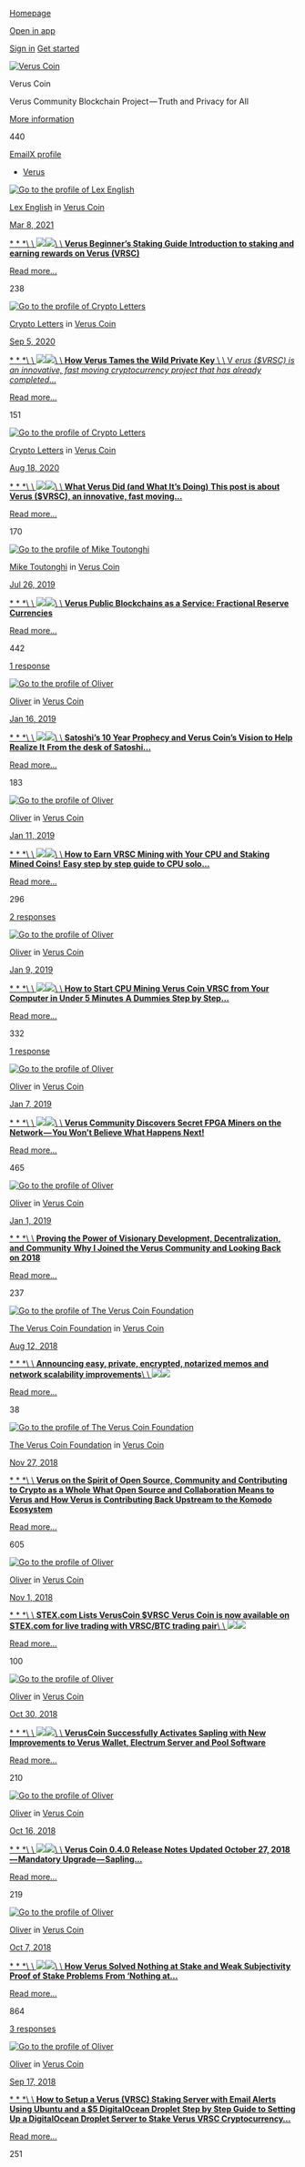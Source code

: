 [Homepage](https://medium.com/)

[Open in app](https://rsci.app.link/?%24canonical_url=https%3A%2F%2Fmedium.com/veruscoin%3F~feature=LoMobileNavBar&~channel=ShowCollectionHome&~stage=m2)

[Sign in](https://medium.com/m/signin?redirect=https%3A%2F%2Fmedium.com%2Fveruscoin%2Ftagged%2Fverus&source=--------------------------nav_reg&operation=login) [Get started](https://medium.com/m/signin?redirect=https%3A%2F%2Fmedium.com%2Fveruscoin%2Ftagged%2Fverus&source=--------------------------nav_reg&operation=register)

[![Verus Coin](https://cdn-images-1.medium.com/fit/c/72/72/1*icQiqanl8-WwUHzWxLgNkg.png)](https://medium.com/veruscoin "Go to Verus Coin")

Verus Coin

Verus Community Blockchain Project — Truth and Privacy for All

[More information](https://medium.com/veruscoin/about)

440

[Email](mailto:mike@veruscoin.io "Email")[X profile](https://twitter.com/VerusCoin "X profile")

- [Verus](https://medium.com/tag/verus)

[![Go to the profile of Lex English](https://cdn-images-1.medium.com/fit/c/72/72/1*nvxFlKMtv849EXvrPIdwSw.jpeg)](https://medium.com/@solidfreez)

[Lex English](https://medium.com/@solidfreez?source=---------0-----------------------) in [Verus Coin](https://medium.com/veruscoin?source=---------0-----------------------)

[Mar 8, 2021](https://medium.com/veruscoin/verus-beginners-staking-guide-efbbdc4de951?source=---------0-----------------------)

[* * *\\
\\
![](https://cdn-images-1.medium.com/freeze/fit/t/60/18/1*GHpZSHyuVza6Bnu5O1rN2Q.png?q=20)![](https://cdn-images-1.medium.com/fit/t/1600/480/1*GHpZSHyuVza6Bnu5O1rN2Q.png)\\
\\
**Verus Beginner’s Staking Guide**  **Introduction to staking and earning rewards on Verus (VRSC)**](https://medium.com/veruscoin/verus-beginners-staking-guide-efbbdc4de951?source=---------0-----------------------)

[Read more…](https://medium.com/veruscoin/verus-beginners-staking-guide-efbbdc4de951?source=---------0-----------------------)

238

[![Go to the profile of Crypto Letters](https://cdn-images-1.medium.com/fit/c/72/72/1*dmbNkD5D-u45r44go_cf0g.png)](https://medium.com/@letterswrites)

[Crypto Letters](https://medium.com/@letterswrites?source=---------1-----------------------) in [Verus Coin](https://medium.com/veruscoin?source=---------1-----------------------)

[Sep 5, 2020](https://medium.com/veruscoin/how-verus-tames-the-wild-private-key-3cc3b05c266?source=---------1-----------------------)

[* * *\\
\\
![](https://cdn-images-1.medium.com/freeze/fit/t/60/18/1*8TDPhsLlFG58r860StApRQ.png?q=20)![](https://cdn-images-1.medium.com/fit/t/1600/480/1*8TDPhsLlFG58r860StApRQ.png)\\
\\
**How Verus Tames the Wild Private Key** \\
\\
V _erus ($VRSC) is an innovative, fast moving cryptocurrency project that has already completed_…](https://medium.com/veruscoin/how-verus-tames-the-wild-private-key-3cc3b05c266?source=---------1-----------------------)

[Read more…](https://medium.com/veruscoin/how-verus-tames-the-wild-private-key-3cc3b05c266?source=---------1-----------------------)

151

[![Go to the profile of Crypto Letters](https://cdn-images-1.medium.com/fit/c/72/72/1*dmbNkD5D-u45r44go_cf0g.png)](https://medium.com/@letterswrites)

[Crypto Letters](https://medium.com/@letterswrites?source=---------2-----------------------) in [Verus Coin](https://medium.com/veruscoin?source=---------2-----------------------)

[Aug 18, 2020](https://medium.com/veruscoin/what-verus-did-and-what-its-doing-dbaaf1eec759?source=---------2-----------------------)

[* * *\\
\\
![](https://cdn-images-1.medium.com/freeze/fit/t/60/18/1*YXt2rAZa8BSD1nm5c3ds7g.png?q=20)![](https://cdn-images-1.medium.com/fit/t/1600/480/1*YXt2rAZa8BSD1nm5c3ds7g.png)\\
\\
**What Verus Did (and What It’s Doing)**  **This post is about Verus ($VRSC), an innovative, fast moving…**](https://medium.com/veruscoin/what-verus-did-and-what-its-doing-dbaaf1eec759?source=---------2-----------------------)

[Read more…](https://medium.com/veruscoin/what-verus-did-and-what-its-doing-dbaaf1eec759?source=---------2-----------------------)

170

[![Go to the profile of Mike Toutonghi](https://cdn-images-1.medium.com/fit/c/72/72/0*zspswqZdcHjpOEWT.jpg)](https://medium.com/@mike_24604)

[Mike Toutonghi](https://medium.com/@mike_24604?source=---------3-----------------------) in [Verus Coin](https://medium.com/veruscoin?source=---------3-----------------------)

[Jul 26, 2019](https://medium.com/veruscoin/verus-public-blockchains-as-a-service-fractional-reserve-currencies-274c8b3b3a94?source=---------3-----------------------)

[* * *\\
\\
![](https://cdn-images-1.medium.com/freeze/fit/t/60/18/1*BHrFywt0SeRGHRTPKSiRdA.jpeg?q=20)![](https://cdn-images-1.medium.com/fit/t/1600/480/1*BHrFywt0SeRGHRTPKSiRdA.jpeg)\\
\\
**Verus Public Blockchains as a Service: Fractional Reserve Currencies**](https://medium.com/veruscoin/verus-public-blockchains-as-a-service-fractional-reserve-currencies-274c8b3b3a94?source=---------3-----------------------)

[Read more…](https://medium.com/veruscoin/verus-public-blockchains-as-a-service-fractional-reserve-currencies-274c8b3b3a94?source=---------3-----------------------)

442

[1 response](https://medium.com/veruscoin/verus-public-blockchains-as-a-service-fractional-reserve-currencies-274c8b3b3a94?source=---------3-----------------------#--responses)

[![Go to the profile of Oliver](https://cdn-images-1.medium.com/fit/c/72/72/1*wm5ZpK6OyeL5runF5qgGOg@2x.jpeg)](https://medium.com/@OliverWestbrook)

[Oliver](https://medium.com/@OliverWestbrook?source=---------4-----------------------) in [Verus Coin](https://medium.com/veruscoin?source=---------4-----------------------)

[Jan 16, 2019](https://medium.com/veruscoin/satoshis-10-year-prophecy-and-verus-coin-s-vision-to-help-realize-it-8472439d132?source=---------4-----------------------)

[* * *\\
\\
![](https://cdn-images-1.medium.com/freeze/fit/t/60/18/1*WnZydzQprEmlQ1xDwwg4Pg.png?q=20)![](https://cdn-images-1.medium.com/fit/t/1600/480/1*WnZydzQprEmlQ1xDwwg4Pg.png)\\
\\
**Satoshi’s 10 Year Prophecy and Verus Coin’s Vision to Help Realize It**  **From the desk of Satoshi…**](https://medium.com/veruscoin/satoshis-10-year-prophecy-and-verus-coin-s-vision-to-help-realize-it-8472439d132?source=---------4-----------------------)

[Read more…](https://medium.com/veruscoin/satoshis-10-year-prophecy-and-verus-coin-s-vision-to-help-realize-it-8472439d132?source=---------4-----------------------)

183

[![Go to the profile of Oliver](https://cdn-images-1.medium.com/fit/c/72/72/1*wm5ZpK6OyeL5runF5qgGOg@2x.jpeg)](https://medium.com/@OliverWestbrook)

[Oliver](https://medium.com/@OliverWestbrook?source=---------5-----------------------) in [Verus Coin](https://medium.com/veruscoin?source=---------5-----------------------)

[Jan 11, 2019](https://medium.com/veruscoin/how-to-earn-vrsc-solo-mining-with-your-cpu-and-staking-mined-coins-aa27da76882c?source=---------5-----------------------)

[* * *\\
\\
![](https://cdn-images-1.medium.com/freeze/fit/t/60/18/1*MmYDDKqG3ExrvJ97APB0Gg.png?q=20)![](https://cdn-images-1.medium.com/fit/t/1600/480/1*MmYDDKqG3ExrvJ97APB0Gg.png)\\
\\
**How to Earn VRSC Mining with Your CPU and Staking Mined Coins!**  **Easy step by step guide to CPU solo…**](https://medium.com/veruscoin/how-to-earn-vrsc-solo-mining-with-your-cpu-and-staking-mined-coins-aa27da76882c?source=---------5-----------------------)

[Read more…](https://medium.com/veruscoin/how-to-earn-vrsc-solo-mining-with-your-cpu-and-staking-mined-coins-aa27da76882c?source=---------5-----------------------)

296

[2 responses](https://medium.com/veruscoin/how-to-earn-vrsc-solo-mining-with-your-cpu-and-staking-mined-coins-aa27da76882c?source=---------5-----------------------#--responses)

[![Go to the profile of Oliver](https://cdn-images-1.medium.com/fit/c/72/72/1*wm5ZpK6OyeL5runF5qgGOg@2x.jpeg)](https://medium.com/@OliverWestbrook)

[Oliver](https://medium.com/@OliverWestbrook?source=---------6-----------------------) in [Verus Coin](https://medium.com/veruscoin?source=---------6-----------------------)

[Jan 9, 2019](https://medium.com/veruscoin/how-to-start-cpu-mining-verus-coin-vrsc-from-your-laptop-in-under-5-minutes-f69c9aae340e?source=---------6-----------------------)

[* * *\\
\\
![](https://cdn-images-1.medium.com/freeze/fit/t/60/18/1*hPK9_NibFVInWPsgIIxvzg.png?q=20)![](https://cdn-images-1.medium.com/fit/t/1600/480/1*hPK9_NibFVInWPsgIIxvzg.png)\\
\\
**How to Start CPU Mining Verus Coin VRSC from Your Computer in Under 5 Minutes**  **A Dummies Step by Step…**](https://medium.com/veruscoin/how-to-start-cpu-mining-verus-coin-vrsc-from-your-laptop-in-under-5-minutes-f69c9aae340e?source=---------6-----------------------)

[Read more…](https://medium.com/veruscoin/how-to-start-cpu-mining-verus-coin-vrsc-from-your-laptop-in-under-5-minutes-f69c9aae340e?source=---------6-----------------------)

332

[1 response](https://medium.com/veruscoin/how-to-start-cpu-mining-verus-coin-vrsc-from-your-laptop-in-under-5-minutes-f69c9aae340e?source=---------6-----------------------#--responses)

[![Go to the profile of Oliver](https://cdn-images-1.medium.com/fit/c/72/72/1*wm5ZpK6OyeL5runF5qgGOg@2x.jpeg)](https://medium.com/@OliverWestbrook)

[Oliver](https://medium.com/@OliverWestbrook?source=---------7-----------------------) in [Verus Coin](https://medium.com/veruscoin?source=---------7-----------------------)

[Jan 7, 2019](https://medium.com/veruscoin/verus-community-responds-to-secret-fpga-mining-be5e9ce0eafb?source=---------7-----------------------)

[* * *\\
\\
![](https://cdn-images-1.medium.com/freeze/fit/t/60/18/1*hqfl88RpaWEslaVDApnNfg.jpeg?q=20)![](https://cdn-images-1.medium.com/fit/t/1600/480/1*hqfl88RpaWEslaVDApnNfg.jpeg)\\
\\
**Verus Community Discovers Secret FPGA Miners on the Network — You Won’t Believe What Happens Next!**](https://medium.com/veruscoin/verus-community-responds-to-secret-fpga-mining-be5e9ce0eafb?source=---------7-----------------------)

[Read more…](https://medium.com/veruscoin/verus-community-responds-to-secret-fpga-mining-be5e9ce0eafb?source=---------7-----------------------)

465

[![Go to the profile of Oliver](https://cdn-images-1.medium.com/fit/c/72/72/1*wm5ZpK6OyeL5runF5qgGOg@2x.jpeg)](https://medium.com/@OliverWestbrook)

[Oliver](https://medium.com/@OliverWestbrook?source=---------8-----------------------) in [Verus Coin](https://medium.com/veruscoin?source=---------8-----------------------)

[Jan 1, 2019](https://medium.com/veruscoin/proving-the-power-of-visionary-development-decentralization-and-community-7ab6a0636025?source=---------8-----------------------)

[* * *\\
\\
****Proving the Power of Visionary Development, Decentralization, and Community****  **Why I Joined the Verus Community and Looking Back on 2018**](https://medium.com/veruscoin/proving-the-power-of-visionary-development-decentralization-and-community-7ab6a0636025?source=---------8-----------------------)

[Read more…](https://medium.com/veruscoin/proving-the-power-of-visionary-development-decentralization-and-community-7ab6a0636025?source=---------8-----------------------)

237

[![Go to the profile of The Verus Coin Foundation](https://cdn-images-1.medium.com/fit/c/72/72/2*ux2fytdd8oxDkWXDe3kKkg.png)](https://medium.com/@veruscoin)

[The Verus Coin Foundation](https://medium.com/@veruscoin?source=---------9-----------------------) in [Verus Coin](https://medium.com/veruscoin?source=---------9-----------------------)

[Aug 12, 2018](https://medium.com/veruscoin/announcing-easy-private-encrypted-notarized-memos-and-network-scalability-improvements-aa9685b72a2e?source=---------9-----------------------)

[* * *\\
\\
****Announcing easy, private, encrypted, notarized memos and network scalability improvements****\\
\\
![](https://cdn-images-1.medium.com/freeze/max/60/1*nWkcMnq1V1lT50MwfasCCg.jpeg?q=20)![](https://cdn-images-1.medium.com/max/909/1*nWkcMnq1V1lT50MwfasCCg.jpeg)](https://medium.com/veruscoin/announcing-easy-private-encrypted-notarized-memos-and-network-scalability-improvements-aa9685b72a2e?source=---------9-----------------------)

[Read more…](https://medium.com/veruscoin/announcing-easy-private-encrypted-notarized-memos-and-network-scalability-improvements-aa9685b72a2e?source=---------9-----------------------)

38

[![Go to the profile of The Verus Coin Foundation](https://cdn-images-1.medium.com/fit/c/36/36/2*ux2fytdd8oxDkWXDe3kKkg.png)](https://medium.com/@veruscoin)

[The Verus Coin Foundation](https://medium.com/@veruscoin?source=---------10-----------------------) in [Verus Coin](https://medium.com/veruscoin?source=---------10-----------------------)

[Nov 27, 2018](https://medium.com/veruscoin/verus-on-the-spirit-of-open-source-community-and-contributing-to-crypto-as-a-whole-5dad716ac60c?source=---------10-----------------------)

[* * *\\
\\
**Verus on the Spirit of Open Source, Community and Contributing to Crypto as a Whole**  **What Open Source and Collaboration Means to Verus and How Verus is Contributing Back Upstream to the Komodo Ecosystem**](https://medium.com/veruscoin/verus-on-the-spirit-of-open-source-community-and-contributing-to-crypto-as-a-whole-5dad716ac60c?source=---------10-----------------------)

[Read more…](https://medium.com/veruscoin/verus-on-the-spirit-of-open-source-community-and-contributing-to-crypto-as-a-whole-5dad716ac60c?source=---------10-----------------------)

605

[![Go to the profile of Oliver](https://cdn-images-1.medium.com/fit/c/36/36/1*wm5ZpK6OyeL5runF5qgGOg@2x.jpeg)](https://medium.com/@OliverWestbrook)

[Oliver](https://medium.com/@OliverWestbrook?source=---------11-----------------------) in [Verus Coin](https://medium.com/veruscoin?source=---------11-----------------------)

[Nov 1, 2018](https://medium.com/veruscoin/stex-com-lists-veruscoin-vrsc-b8738c755a5e?source=---------11-----------------------)

[* * *\\
\\
**STEX.com Lists VerusCoin $VRSC**  **Verus Coin is now available on STEX.com for live trading with VRSC/BTC trading pair**\\
\\
![](https://cdn-images-1.medium.com/freeze/max/30/1*z9uKYu739SjxW4ECCCR24A@2x.jpeg?q=20)![](https://cdn-images-1.medium.com/max/240/1*z9uKYu739SjxW4ECCCR24A@2x.jpeg)](https://medium.com/veruscoin/stex-com-lists-veruscoin-vrsc-b8738c755a5e?source=---------11-----------------------)

[Read more…](https://medium.com/veruscoin/stex-com-lists-veruscoin-vrsc-b8738c755a5e?source=---------11-----------------------)

100

[![Go to the profile of Oliver](https://cdn-images-1.medium.com/fit/c/36/36/1*wm5ZpK6OyeL5runF5qgGOg@2x.jpeg)](https://medium.com/@OliverWestbrook)

[Oliver](https://medium.com/@OliverWestbrook?source=---------12-----------------------) in [Verus Coin](https://medium.com/veruscoin?source=---------12-----------------------)

[Oct 30, 2018](https://medium.com/veruscoin/veruscoin-successfully-activates-sapling-with-new-improvements-to-verus-wallet-electrum-server-35b44d8bad5c?source=---------12-----------------------)

[* * *\\
\\
![](https://cdn-images-1.medium.com/freeze/fit/t/30/9/1*opv2p7X_veiAa9B58sAF7A.png?q=20)![](https://cdn-images-1.medium.com/fit/t/800/240/1*opv2p7X_veiAa9B58sAF7A.png)\\
\\
**VerusCoin Successfully Activates Sapling with New Improvements to Verus Wallet, Electrum Server and Pool Software**](https://medium.com/veruscoin/veruscoin-successfully-activates-sapling-with-new-improvements-to-verus-wallet-electrum-server-35b44d8bad5c?source=---------12-----------------------)

[Read more…](https://medium.com/veruscoin/veruscoin-successfully-activates-sapling-with-new-improvements-to-verus-wallet-electrum-server-35b44d8bad5c?source=---------12-----------------------)

210

[![Go to the profile of Oliver](https://cdn-images-1.medium.com/fit/c/36/36/1*wm5ZpK6OyeL5runF5qgGOg@2x.jpeg)](https://medium.com/@OliverWestbrook)

[Oliver](https://medium.com/@OliverWestbrook?source=---------13-----------------------) in [Verus Coin](https://medium.com/veruscoin?source=---------13-----------------------)

[Oct 16, 2018](https://medium.com/veruscoin/verus-coin-0-4-0-release-notes-e7eb35772bff?source=---------13-----------------------)

[* * *\\
\\
![](https://cdn-images-1.medium.com/freeze/fit/t/30/9/1*ZI0KWI5jCUvFAl4kOUq06A.png?q=20)![](https://cdn-images-1.medium.com/fit/t/800/240/1*ZI0KWI5jCUvFAl4kOUq06A.png)\\
\\
**Verus Coin 0.4.0 Release Notes**  **Updated October 27, 2018 — Mandatory Upgrade — Sapling…**](https://medium.com/veruscoin/verus-coin-0-4-0-release-notes-e7eb35772bff?source=---------13-----------------------)

[Read more…](https://medium.com/veruscoin/verus-coin-0-4-0-release-notes-e7eb35772bff?source=---------13-----------------------)

219

[![Go to the profile of Oliver](https://cdn-images-1.medium.com/fit/c/36/36/1*wm5ZpK6OyeL5runF5qgGOg@2x.jpeg)](https://medium.com/@OliverWestbrook)

[Oliver](https://medium.com/@OliverWestbrook?source=---------14-----------------------) in [Verus Coin](https://medium.com/veruscoin?source=---------14-----------------------)

[Oct 7, 2018](https://medium.com/veruscoin/how-verus-solved-nothing-at-stake-and-weak-subjectivity-proof-of-stake-problems-b4dd6a85086e?source=---------14-----------------------)

[* * *\\
\\
![](https://cdn-images-1.medium.com/freeze/fit/t/30/9/1*i304yCjrJU8aW1cysPgGGw.png?q=20)![](https://cdn-images-1.medium.com/fit/t/800/240/1*i304yCjrJU8aW1cysPgGGw.png)\\
\\
**How Verus Solved Nothing at Stake and Weak Subjectivity Proof of Stake Problems**  **From ‘Nothing at…**](https://medium.com/veruscoin/how-verus-solved-nothing-at-stake-and-weak-subjectivity-proof-of-stake-problems-b4dd6a85086e?source=---------14-----------------------)

[Read more…](https://medium.com/veruscoin/how-verus-solved-nothing-at-stake-and-weak-subjectivity-proof-of-stake-problems-b4dd6a85086e?source=---------14-----------------------)

864

[3 responses](https://medium.com/veruscoin/how-verus-solved-nothing-at-stake-and-weak-subjectivity-proof-of-stake-problems-b4dd6a85086e?source=---------14-----------------------#--responses)

[![Go to the profile of Oliver](https://cdn-images-1.medium.com/fit/c/36/36/1*wm5ZpK6OyeL5runF5qgGOg@2x.jpeg)](https://medium.com/@OliverWestbrook)

[Oliver](https://medium.com/@OliverWestbrook?source=---------15-----------------------) in [Verus Coin](https://medium.com/veruscoin?source=---------15-----------------------)

[Sep 17, 2018](https://medium.com/veruscoin/how-to-setup-a-verus-vrsc-staking-server-with-email-alerts-using-ubuntu-and-a-5-digitalocean-4605c6d9ed10?source=---------15-----------------------)

[* * *\\
\\
**How to Setup a Verus (VRSC) Staking Server with Email Alerts Using Ubuntu and a $5 DigitalOcean Droplet**  **Step by Step Guide to Setting Up a DigitalOcean Droplet Server to Stake Verus VRSC Cryptocurrency…**](https://medium.com/veruscoin/how-to-setup-a-verus-vrsc-staking-server-with-email-alerts-using-ubuntu-and-a-5-digitalocean-4605c6d9ed10?source=---------15-----------------------)

[Read more…](https://medium.com/veruscoin/how-to-setup-a-verus-vrsc-staking-server-with-email-alerts-using-ubuntu-and-a-5-digitalocean-4605c6d9ed10?source=---------15-----------------------)

251